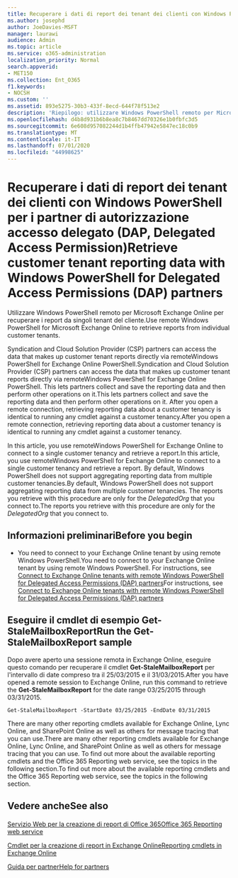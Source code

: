 ```yaml
---
title: Recuperare i dati di report dei tenant dei clienti con Windows PowerShell per i partner di autorizzazione accesso delegato (DAP, Delegated Access Permission)
ms.author: josephd
author: JoeDavies-MSFT
manager: laurawi
audience: Admin
ms.topic: article
ms.service: o365-administration
localization_priority: Normal
search.appverid:
- MET150
ms.collection: Ent_O365
f1.keywords:
- NOCSH
ms.custom: ''
ms.assetid: 893e5275-30b3-433f-8ecd-644f78f513e2
description: 'Riepilogo: utilizzare Windows PowerShell remoto per Microsoft Exchange Online per recuperare i report da tenant dei clienti individuali.'
ms.openlocfilehash: d4b8d931b6b8ea8c7b8467dd70326e1b0fbfc3d5
ms.sourcegitcommit: 6e608d957082244d1b4ffb47942e5847ec18c0b9
ms.translationtype: MT
ms.contentlocale: it-IT
ms.lasthandoff: 07/01/2020
ms.locfileid: "44998625"
---
```

# <a name="retrieve-customer-tenant-reporting-data-with-windows-powershell-for-delegated-access-permissions-dap-partners"></a><span data-ttu-id="8bd71-103">Recuperare i dati di report dei tenant dei clienti con Windows PowerShell per i partner di autorizzazione accesso delegato (DAP, Delegated Access Permission)</span><span class="sxs-lookup"><span data-stu-id="8bd71-103">Retrieve customer tenant reporting data with Windows PowerShell for Delegated Access Permissions (DAP) partners</span></span>

<span data-ttu-id="8bd71-104">Utilizzare Windows PowerShell remoto per Microsoft Exchange Online per recuperare i report da singoli tenant del cliente.</span><span class="sxs-lookup"><span data-stu-id="8bd71-104">Use remote Windows PowerShell for Microsoft Exchange Online to retrieve reports from individual customer tenants.</span></span>
  
<span data-ttu-id="8bd71-105">Syndication and Cloud Solution Provider (CSP) partners can access the data that makes up customer tenant reports directly via remoteWindows PowerShell for Exchange Online PowerShell.</span><span class="sxs-lookup"><span data-stu-id="8bd71-105">Syndication and Cloud Solution Provider (CSP) partners can access the data that makes up customer tenant reports directly via remoteWindows PowerShell for Exchange Online PowerShell.</span></span> <span data-ttu-id="8bd71-106">This lets partners collect and save the reporting data and then perform other operations on it.</span><span class="sxs-lookup"><span data-stu-id="8bd71-106">This lets partners collect and save the reporting data and then perform other operations on it.</span></span> <span data-ttu-id="8bd71-107">After you open a remote connection, retrieving reporting data about a customer tenancy is identical to running any cmdlet against a customer tenancy.</span><span class="sxs-lookup"><span data-stu-id="8bd71-107">After you open a remote connection, retrieving reporting data about a customer tenancy is identical to running any cmdlet against a customer tenancy.</span></span>
  
<span data-ttu-id="8bd71-108">In this article, you use remoteWindows PowerShell for Exchange Online to connect to a single customer tenancy and retrieve a report.</span><span class="sxs-lookup"><span data-stu-id="8bd71-108">In this article, you use remoteWindows PowerShell for Exchange Online to connect to a single customer tenancy and retrieve a report.</span></span> <span data-ttu-id="8bd71-109">By default, Windows PowerShell does not support aggregating reporting data from multiple customer tenancies.</span><span class="sxs-lookup"><span data-stu-id="8bd71-109">By default, Windows PowerShell does not support aggregating reporting data from multiple customer tenancies.</span></span> <span data-ttu-id="8bd71-110">The reports you retrieve with this procedure are only for the  _DelegatedOrg_ that you connect to.</span><span class="sxs-lookup"><span data-stu-id="8bd71-110">The reports you retrieve with this procedure are only for the  _DelegatedOrg_ that you connect to.</span></span>
  
 
## <a name="before-you-begin"></a><span data-ttu-id="8bd71-111">Informazioni preliminari</span><span class="sxs-lookup"><span data-stu-id="8bd71-111">Before you begin</span></span>

- <span data-ttu-id="8bd71-112">You need to connect to your Exchange Online tenant by using remote Windows PowerShell.</span><span class="sxs-lookup"><span data-stu-id="8bd71-112">You need to connect to your Exchange Online tenant by using remote Windows PowerShell.</span></span> <span data-ttu-id="8bd71-113">For instructions, see [Connect to Exchange Online tenants with remote Windows PowerShell for Delegated Access Permissions (DAP) partners](connect-to-exchange-online-tenants-with-remote-windows-powershell-for-delegated.md)</span><span class="sxs-lookup"><span data-stu-id="8bd71-113">For instructions, see [Connect to Exchange Online tenants with remote Windows PowerShell for Delegated Access Permissions (DAP) partners](connect-to-exchange-online-tenants-with-remote-windows-powershell-for-delegated.md)</span></span>
    
## <a name="run-the-get-stalemailboxreport-sample"></a><span data-ttu-id="8bd71-114">Eseguire il cmdlet di esempio Get-StaleMailboxReport</span><span class="sxs-lookup"><span data-stu-id="8bd71-114">Run the Get-StaleMailboxReport sample</span></span>

<span data-ttu-id="8bd71-115">Dopo avere aperto una sessione remota in Exchange Online, eseguire questo comando per recuperare il cmdlet **Get-StaleMailboxReport** per l'intervallo di date compreso tra il 25/03/2015 e il 31/03/2015.</span><span class="sxs-lookup"><span data-stu-id="8bd71-115">After you have opened a remote session to Exchange Online, run this command to retrieve the **Get-StaleMailboxReport** for the date range 03/25/2015 through 03/31/2015.</span></span>
  
```
Get-StaleMailboxReport -StartDate 03/25/2015 -EndDate 03/31/2015
```

<span data-ttu-id="8bd71-116">There are many other reporting cmdlets available for Exchange Online, Lync Online, and SharePoint Online as well as others for message tracing that you can use.</span><span class="sxs-lookup"><span data-stu-id="8bd71-116">There are many other reporting cmdlets available for Exchange Online, Lync Online, and SharePoint Online as well as others for message tracing that you can use.</span></span> <span data-ttu-id="8bd71-117">To find out more about the available reporting cmdlets and the Office 365 Reporting web service, see the topics in the following section.</span><span class="sxs-lookup"><span data-stu-id="8bd71-117">To find out more about the available reporting cmdlets and the Office 365 Reporting web service, see the topics in the following section.</span></span>
  
## <a name="see-also"></a><span data-ttu-id="8bd71-118">Vedere anche</span><span class="sxs-lookup"><span data-stu-id="8bd71-118">See also</span></span>

#### 

[<span data-ttu-id="8bd71-119">Servizio Web per la creazione di report di Office 365</span><span class="sxs-lookup"><span data-stu-id="8bd71-119">Office 365 Reporting web service</span></span>](https://go.microsoft.com/fwlink/p/?LinkId=532777)
  
[<span data-ttu-id="8bd71-120">Cmdlet per la creazione di report in Exchange Online</span><span class="sxs-lookup"><span data-stu-id="8bd71-120">Reporting cmdlets in Exchange Online</span></span>](https://go.microsoft.com/fwlink/p/?LinkId=526430)
  
[<span data-ttu-id="8bd71-121">Guida per partner</span><span class="sxs-lookup"><span data-stu-id="8bd71-121">Help for partners</span></span>](https://go.microsoft.com/fwlink/p/?LinkID=533477)

